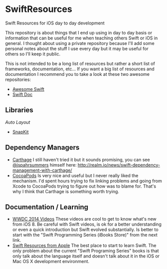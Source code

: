 # SwiftResources
Swift Resources for iOS day to day development

This repository is about things that I end up using in day to day basis or information that can be useful for me when teaching others Swift or iOS in general. I thought about using a private repository because I'll add some personal notes about the stuff I use every day but it may be useful for others so I'll keep it public.

This is not intended to be a long list of resources but rather a short list of frameworks, documentation, etc... If you want a big list of resources and documentation I recommend you to take a look at these two awesome repositories:
* [Awesome Swift](https://github.com/matteocrippa/awesome-swift)
* [Swift Doc](https://github.com/SwiftDocOrg/swiftdoc.org)

## Libraries

*Auto Layout*
* [SnapKit](https://github.com/SnapKit/SnapKit)

## Dependency Managers
* [Carthage](https://github.com/Carthage/Carthage) I still haven't tried it but it sounds promising, you can see [@jspahrsummers](https://github.com/jspahrsummers) himself here: http://realm.io/news/swift-dependency-management-with-carthage/
* [CocoaPods](https://cocoapods.org) Is very nice and useful but I never really liked the mechanism. I'd spent hours trying to fix linking problems and going from Xcode to CocoaPods trying to figure out how was to blame for. That's why I think that Carthage is something worth trying.

## Documentation / Learning
* [WWDC 2014 Videos](https://developer.apple.com/videos/wwdc/2014/) These videos are cool to get to know what's new from iOS 8. Be careful with Swift videos, is ok for a better understanding or even a quick introduction but Swift evolved substantially. Is better to start with the "Swift Programming Series (iBooks Store)" from the next link.
* [Swift Resources from Apple](https://developer.apple.com/swift/resources/) The best place to start to learn Swift. The only problem about the current "Swift Programing Series" books is that only talk about the language itself and doesn't talk about it in the iOS or Mac OS X development environment.
